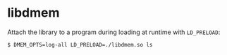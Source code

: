 # libdmem

Attach the library to a program during loading at runtime with `LD_PRELOAD`:
```
$ DMEM_OPTS=log-all LD_PRELOAD=./libdmem.so ls
```
